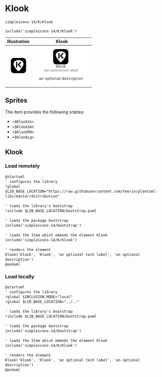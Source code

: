 # Klook


```text
simpleicons-14/K/Klook
```

```text
include('simpleicons-14/K/Klook')
```



| Illustration | Klook |
| :---: | :---: |
| ![illustration for Illustration](../../simpleicons-14/K/Klook.png) | ![illustration for Klook](../../simpleicons-14/K/Klook.Local.png) |



## Sprites
The item provides the following sriptes:

- `<$KlookXs>`
- `<$KlookSm>`
- `<$KlookMd>`
- `<$KlookLg>`





## Klook

### Load remotely
```plantuml
@startuml
' configures the library
!global $LIB_BASE_LOCATION="https://raw.githubusercontent.com/tmorin/plantuml-libs/master/distribution"

' loads the library's bootstrap
!include $LIB_BASE_LOCATION/bootstrap.puml

' loads the package bootstrap
include('simpleicons-14/bootstrap')

' loads the Item which embeds the element Klook
include('simpleicons-14/K/Klook')

' renders the element
Klook('Klook', 'Klook', 'an optional tech label', 'an optional description')
@enduml
```

### Load locally
```plantuml
@startuml
' configures the library
!global $INCLUSION_MODE="local"
!global $LIB_BASE_LOCATION="../.."

' loads the library's bootstrap
!include $LIB_BASE_LOCATION/bootstrap.puml

' loads the package bootstrap
include('simpleicons-14/bootstrap')

' loads the Item which embeds the element Klook
include('simpleicons-14/K/Klook')

' renders the element
Klook('Klook', 'Klook', 'an optional tech label', 'an optional description')
@enduml
```

